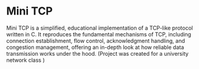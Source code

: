 # Mini TCP

Mini TCP is a simplified, educational implementation of a TCP-like protocol written in C.
It reproduces the fundamental mechanisms of TCP, including connection establishment, flow control, acknowledgment handling, and congestion management, offering an in-depth look at how reliable data transmission works under the hood.
(Project was created for a university network class )
